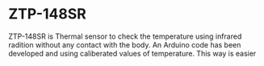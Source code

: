 # ZTP-148SR
ZTP-148SR is Thermal sensor to check the temperature using infrared radition without any contact with the body. An Arduino code has been developed and using caliberated values of temperature. This way is easier
